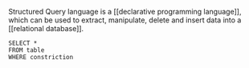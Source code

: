 Structured Query language is a [[declarative programming language]], which can be used to extract, manipulate, delete and insert data into a [[relational database]]. 
```
SELECT *
FROM table
WHERE constriction
```